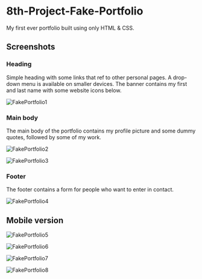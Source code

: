 # 8th-Project-Fake-Portfolio
My first ever portfolio built using only HTML &amp; CSS.

## Screenshots
### Heading

Simple heading with some links that ref to other personal pages. A drop-down menu is available on smaller devices.
The banner contains my first and last name with some website icons below.

![FakePortfolio1](https://user-images.githubusercontent.com/94570140/152686491-4b5183da-4995-493f-af8c-d2e0032b2965.png)


### Main body

The main body of the portfolio contains my profile picture and some dummy quotes, followed by some of my work.

![FakePortfolio2](https://user-images.githubusercontent.com/94570140/152686748-d75ba541-de38-439c-9df6-bfed257cfd0b.png)


![FakePortfolio3](https://user-images.githubusercontent.com/94570140/152686752-00749f94-2703-4fef-bd6f-74aefeb0ccd7.png)


### Footer

The footer contains a form for people who want to enter in contact. 

![FakePortfolio4](https://user-images.githubusercontent.com/94570140/152686780-01ee81d9-05b6-4ea9-b968-995cb3648465.png)


## Mobile version

![FakePortfolio5](https://user-images.githubusercontent.com/94570140/152686824-a56742f4-f842-4f9a-89f3-9b2c71ea7085.png)


![FakePortfolio6](https://user-images.githubusercontent.com/94570140/152686830-e8bbea4b-54da-4f6d-b24c-b43e4122884f.png)


![FakePortfolio7](https://user-images.githubusercontent.com/94570140/152686837-83f70508-eb5c-4ab0-802c-3d0763c44f35.png)


![FakePortfolio8](https://user-images.githubusercontent.com/94570140/152686845-f69b1641-4209-44d5-b850-9e551490a90e.png)

